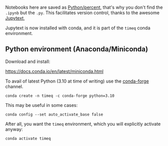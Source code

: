 Notebooks here are saved as
[Python/percent](https://github.com/mwouts/jupytext#the-percent-format),
that's why you don't find the `.ipynb` but the `.py`.
This facilitates version control, thanks to the awesome
[Jupytext](https://github.com/mwouts/jupytext),

Jupytext is now installed with conda, and it is part of the `timeq` conda environment.

## Python environment (Anaconda/Miniconda)

Download and install:

https://docs.conda.io/en/latest/miniconda.html

To avail of latest Python (3.10 at time of writing) use the [conda-forge](https://conda-forge.org/) channel.
```
conda create -n timeq -c conda-forge python=3.10
```

This may be useful in some cases:
```
conda config --set auto_activate_base false
```

After all, you want the `timeq` environment, which you will explicitly activate anyway:
```
conda activate timeq
```
